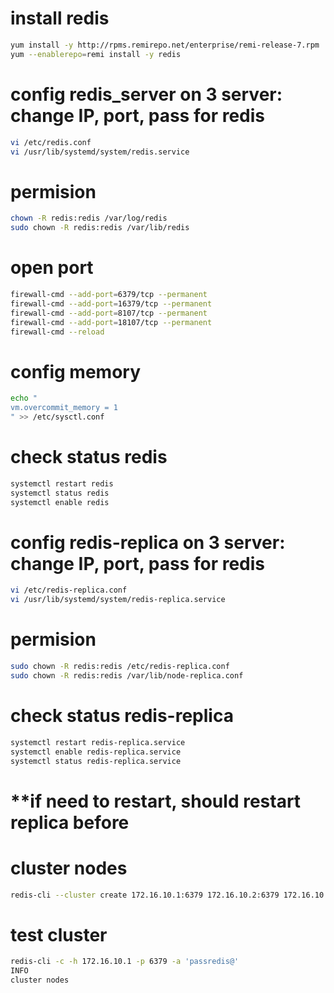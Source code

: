 # install redis
```bash
yum install -y http://rpms.remirepo.net/enterprise/remi-release-7.rpm
yum --enablerepo=remi install -y redis
```
# config redis_server on 3 server: change IP, port, pass for redis
```bash
vi /etc/redis.conf
vi /usr/lib/systemd/system/redis.service
```
# permision
```bash
chown -R redis:redis /var/log/redis
sudo chown -R redis:redis /var/lib/redis
```
# open port
```bash
firewall-cmd --add-port=6379/tcp --permanent
firewall-cmd --add-port=16379/tcp --permanent
firewall-cmd --add-port=8107/tcp --permanent
firewall-cmd --add-port=18107/tcp --permanent
firewall-cmd --reload
```
# config memory
```bash
echo "
vm.overcommit_memory = 1
" >> /etc/sysctl.conf
```
# check status redis
```bash
systemctl restart redis
systemctl status redis
systemctl enable redis
```
# config redis-replica on 3 server: change IP, port, pass for redis
```bash
vi /etc/redis-replica.conf
vi /usr/lib/systemd/system/redis-replica.service
```
# permision
```bash
sudo chown -R redis:redis /etc/redis-replica.conf
sudo chown -R redis:redis /var/lib/node-replica.conf
```
# check status redis-replica
```bash
systemctl restart redis-replica.service
systemctl enable redis-replica.service
systemctl status redis-replica.service
```
# **if need to restart, should restart replica before

# cluster nodes
```bash
redis-cli --cluster create 172.16.10.1:6379 172.16.10.2:6379 172.16.10.3:6379 172.16.10.1:8107 172.16.10.2:8107 172.16.10.3:8107 --cluster-replicas 1 -a 'passredis@'
```
# test cluster
```bash
redis-cli -c -h 172.16.10.1 -p 6379 -a 'passredis@'
INFO
cluster nodes
```